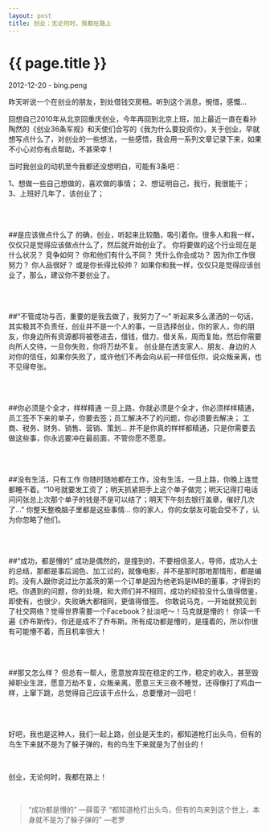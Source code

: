```yaml
---
layout: post
title: 创业：无论何时，我都在路上
---
```


{{ page.title }}
================

<p class="meta">2012-12-20 - bing.peng</p>

昨天听说一个在创业的朋友，到处借钱交房租。听到这个消息，惋惜，感慨... 

回想自己2010年从北京回重庆创业，今年再回到北京上班，加上最近一直在看孙陶然的《创业36条军规》和天使们合写的《我为什么要投资你》，关于创业，早就想写点什么了，对创业的一些想法，一些感悟，我会用一系列文章记录下来，如果不小心对你有点帮助，不甚荣幸！

当时我创业的动机至今我都还没想明白，可能有3条吧：

1、想做一些自己想做的，喜欢做的事情；
2、想证明自己，我行，我很能干；
3、上班好几年了，该创业了；

<br /><br />

##是应该做点什么了
的确，创业，听起来比较酷，吸引着你。很多人和我一样，仅仅只是觉得应该做点什么了，然后就开始创业了。
你将要做的这个行业现在是什么状况？ 竞争如何？ 你和他们有什么不同？ 凭什么你会成功？
因为你工作很努力？ 你人品很好？ 或是你长得比较帅？
如果你和我一样，仅仅只是觉得应该创业了，那么，建议你不要创业了。

<br /><br />

##“不管成功与否，重要的是我去做了，我努力了～” 
听起来多么潇洒的一句话，其实极其不负责任，创业并不是一个人的事，一旦选择创业，你的家人，你的朋友，你身边所有资源都将被卷进去，借钱，借力，借关系，周而复始，然后你需要向所人交待，一旦你失败，你将万劫不复。
创业是在透支家人、朋友、身边的人对你的信任，如果你失败了，或许他们不再会向从前一样信任你，说众叛亲离，也不见得夸张。

<br /><br />

##你必须是个全才，样样精通
一旦上路，你就必须是个全才，你必须样样精通，员工签不下来的单子，你要去签；员工解决不了的问题，你必须要去解决；
工商、税务、财务、销售、营销、策划... 
并不是你真的样样都精通，只是你需要去做这些事，你永远要冲在最前面，不管你愿不愿意。

<br /><br />

##没有生活，只有工作
你随时随地都在工作，没有生活，一旦上路，你晚上连觉都睡不着。“10号就要发工资了；明天抓紧把手上这个单子做完；明天记得打电话问问张总上次那个单子的钱是不是可以结了；明天下午刻去银行盖章，催好几次了...” 你整天整晚脑子里都是这些事情...
你的家人，你的女朋友可能会受不了，认为你忽略了他们。

<br /><br />

##“成功，都是懵的”
成功是偶然的，是撞到的，不要相信圣人，导师，成功人士的总结，那都是事后润色、加工过的，就像电影，并不是那时那地那情形，都是编的。没有人跟你说过比尔盖茨的第一个订单是因为他老妈是IMB的董事，才得到的吧。你遇到的问题，你的处境，和大师们并不相同，成功的经验没什么值得借鉴，即使有，也很少，失败确大都相同，更值得借签。
你敢说马克，一开始就预见到了社交网络？觉得世界需要一个Facebook？扯淡吧～！马克就是懵的！
你读一千遍《乔布斯传》，你还是成不了乔布斯。所有成功都是懵的，是撞着的，所以你很有可能懵不着，而且机率很大！

<br /><br />

##那又怎么样？
但总有一帮人，愿意放弃现在稳定的工作，稳定的收入，甚至毁掉职业生涯，愿意万劫不复，众叛亲离，愿意三天三夜不睡觉，还得像打了鸡血一样，上窜下跳，总觉得自己应该干点什么，总要懵对一回吧！

<br /><br />

好吧，我也是这种人，我们一起上路，创业是天生的，都知道枪打出头鸟，但有的鸟生下来就不是为了躲子弹的，有的鸟生下来就是为了创业的！

<br />

创业，无论何时，我都在路上！

<br />

> “成功都是懵的” —薛蛮子
  “都知道枪打出头鸟，但有的鸟来到这个世上，本身就不是为了躲子弹的” —老罗
 
